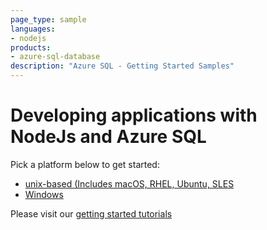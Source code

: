 ```yaml
---
page_type: sample
languages:
- nodejs
products:
- azure-sql-database	
description: "Azure SQL - Getting Started Samples"
---
```



# Developing applications with NodeJs and Azure SQL 

Pick a platform below to get started:
* [unix-based (Includes macOS, RHEL, Ubuntu, SLES](https://github.com/Azure-Samples/AzureSqlGettingStartedSamples/edit/main/nodejs/Unix-based)
* [Windows](https://github.com/Azure-Samples/AzureSqlGettingStartedSamples/edit/main/nodejs/Windows)

Please visit our [getting started tutorials](https://www.microsoft.com/en-us/sql-server/developer-get-started/)
